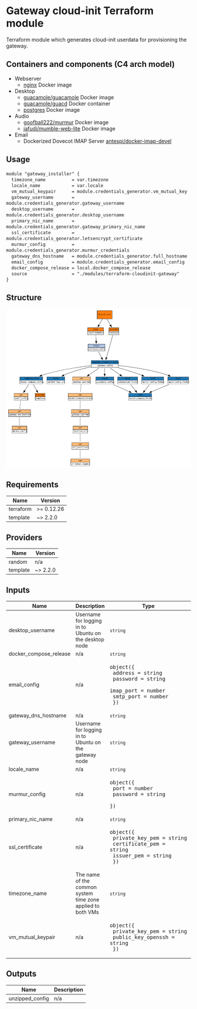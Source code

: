 # Gateway cloud-init Terraform module

Terraform module which generates cloud-init userdata for provisioning the gateway.

## Containers and components (C4 arch model)

- Webserver
  - [nginx](https://docs.nginx.com/nginx/admin-guide/web-server/) Docker image
- Desktop
  - [guacamole/guacamole](https://hub.docker.com/r/guacamole/guacamole) Docker image
  - [guacamole/guacd](https://hub.docker.com/r/guacamole/guacd) Docker container
  - [postgres](https://hub.docker.com/_/postgres) Docker image
- Audio
  - [goofball222/murmur](https://hub.docker.com/r/goofball222/murmur) Docker image
  - [jafudi/mumble-web-lite](https://github.com/jafudi/mumble-web) Docker image
- Email
  - Dockerized Dovecot IMAP Server [antespi/docker-imap-devel](https://hub.docker.com/r/antespi/docker-imap-devel)

## Usage

```hcl
module "gateway_installer" {
  timezone_name          = var.timezone
  locale_name            = var.locale
  vm_mutual_keypair      = module.credentials_generator.vm_mutual_key
  gateway_username       = module.credentials_generator.gateway_username
  desktop_username       = module.credentials_generator.desktop_username
  primary_nic_name       = module.credentials_generator.gateway_primary_nic_name
  ssl_certificate        = module.credentials_generator.letsencrypt_certificate
  murmur_config          = module.credentials_generator.murmur_credentials
  gateway_dns_hostname   = module.credentials_generator.full_hostname
  email_config           = module.credentials_generator.email_config
  docker_compose_release = local.docker_compose_release
  source                 = "./modules/terraform-cloudinit-gateway"
}
```

## Structure

![Visualization of resource dependencies](./documentation/terraform-graph.png "Generated by using the blast-radius tool")

<!-- BEGINNING OF PRE-COMMIT-TERRAFORM DOCS HOOK -->
## Requirements

| Name | Version |
|------|---------|
| terraform | >= 0.12.26 |
| template | ~> 2.2.0 |

## Providers

| Name | Version |
|------|---------|
| random | n/a |
| template | ~> 2.2.0 |

## Inputs

| Name | Description | Type | Default | Required |
|------|-------------|------|---------|:--------:|
| desktop\_username | Username for logging in to Ubuntu on the desktop node | `string` | n/a | yes |
| docker\_compose\_release | n/a | `string` | n/a | yes |
| email\_config | n/a | <pre>object({<br>    address   = string<br>    password  = string<br>    imap_port = number<br>    smtp_port = number<br>  })</pre> | n/a | yes |
| gateway\_dns\_hostname | n/a | `string` | n/a | yes |
| gateway\_username | Username for logging in to Ubuntu on the gateway node | `string` | n/a | yes |
| locale\_name | n/a | `string` | `"de_DE.UTF-8"` | no |
| murmur\_config | n/a | <pre>object({<br>    port     = number<br>    password = string<br>  })</pre> | n/a | yes |
| primary\_nic\_name | n/a | `string` | n/a | yes |
| ssl\_certificate | n/a | <pre>object({<br>    private_key_pem = string<br>    certificate_pem = string<br>    issuer_pem      = string<br>  })</pre> | n/a | yes |
| timezone\_name | The name of the common system time zone applied to both VMs | `string` | `"Europe/Berlin"` | no |
| vm\_mutual\_keypair | n/a | <pre>object({<br>    private_key_pem    = string<br>    public_key_openssh = string<br>  })</pre> | n/a | yes |

## Outputs

| Name | Description |
|------|-------------|
| unzipped\_config | n/a |

<!-- END OF PRE-COMMIT-TERRAFORM DOCS HOOK -->
